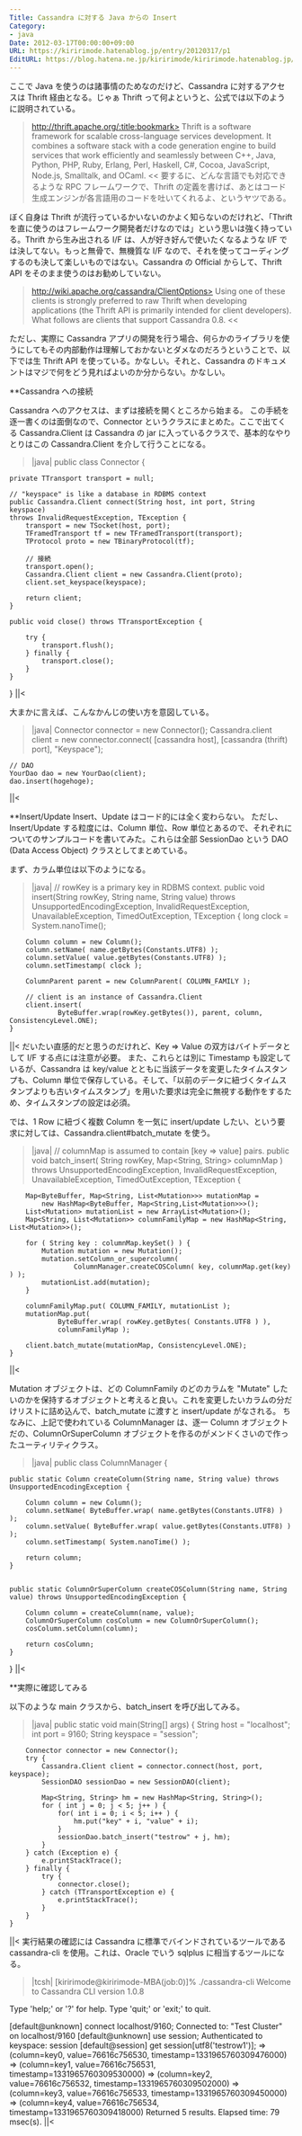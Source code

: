```yaml
---
Title: Cassandra に対する Java からの Insert
Category:
- java
Date: 2012-03-17T00:00:00+09:00
URL: https://kiririmode.hatenablog.jp/entry/20120317/p1
EditURL: https://blog.hatena.ne.jp/kiririmode/kiririmode.hatenablog.jp/atom/entry/8454420450078210381
---
```


ここで Java を使うのは諸事情のためなのだけど、Cassandra に対するアクセスは Thrift 経由となる。じゃぁ Thrift って何よというと、公式では以下のように説明されている。
>http://thrift.apache.org/:title:bookmark>
Thrift is a software framework for scalable cross-language services development. It combines a software stack with a code generation engine to build services that work efficiently and seamlessly between C++, Java, Python, PHP, Ruby, Erlang, Perl, Haskell, C#, Cocoa, JavaScript, Node.js, Smalltalk, and OCaml.
<<
要するに、どんな言語でも対応できるような RPC フレームワークで、Thrift の定義を書けば、あとはコード生成エンジンが各言語用のコードを吐いてくれるよ、というヤツである。

ぼく自身は Thrift が流行っているかいないのかよく知らないのだけれど、「Thrift を直に使うのはフレームワーク開発者だけなのでは」という思いは強く持っている。Thrift から生み出される I/F は、人が好き好んで使いたくなるような I/F では決してない。もっと無骨で、無機質な I/F なので、それを使ってコーディングするのも決して楽しいものではない。Cassandra の Official からして、Thrift API をそのまま使うのはお勧めしていない。
>http://wiki.apache.org/cassandra/ClientOptions>
Using one of these clients is strongly preferred to raw Thrift when developing applications (the Thrift API is primarily intended for client developers). What follows are clients that support Cassandra 0.8.
<<

ただし、実際に Cassandra アプリの開発を行う場合、何らかのライブラリを使うにしてもその内部動作は理解しておかないとダメなのだろうということで、以下では生 Thrift API を使っている。かなしい。それと、Cassandra のドキュメントはマジで何をどう見ればよいのか分からない。かなしい。

**Cassandra への接続

Cassandra へのアクセスは、まずは接続を開くところから始まる。
この手続を逐一書くのは面倒なので、Connector というクラスにまとめた。ここで出てくる Cassandra.Client は Cassandra の jar に入っているクラスで、基本的なやりとりはこの Cassandra.Client を介して行うことになる。
>|java|
public class Connector {

    private TTransport transport = null;

    // "keyspace" is like a database in RDBMS context
    public Cassandra.Client connect(String host, int port, String keyspace)
    throws InvalidRequestException, TException {
        transport = new TSocket(host, port);
        TFramedTransport tf = new TFramedTransport(transport);
        TProtocol proto = new TBinaryProtocol(tf);

        // 接続
        transport.open();
        Cassandra.Client client = new Cassandra.Client(proto);
        client.set_keyspace(keyspace);

        return client;
    }

    public void close() throws TTransportException {

        try {
            transport.flush();
        } finally {
            transport.close();
        }
    }
}
||<

大まかに言えば、こんなかんじの使い方を意図している。
>|java|
    Connector connector = new Connector();
    Cassandra.client client = new connector.connect(
        [cassandra host], [cassandra (thrift) port], "Keyspace");

    // DAO
    YourDao dao = new YourDao(client);
    dao.insert(hogehoge);
||<

**Insert/Update
Insert、Update はコード的には全く変わらない。
ただし、Insert/Update する粒度には、Column 単位、Row 単位とあるので、それぞれについてのサンプルコードを書いてみた。これらは全部 SessionDao という DAO (Data Access Object) クラスとしてまとめている。

まず、カラム単位は以下のようになる。
>|java|
    // rowKey is a primary key in RDBMS context.
    public void insert(String rowKey, String name, String value)
    throws UnsupportedEncodingException, InvalidRequestException, UnavailableException,
           TimedOutException, TException {
        long clock = System.nanoTime();

        Column column = new Column();
        column.setName( name.getBytes(Constants.UTF8) );
        column.setValue( value.getBytes(Constants.UTF8) );
        column.setTimestamp( clock );

        ColumnParent parent = new ColumnParent( COLUMN_FAMILY );

        // client is an instance of Cassandra.Client
        client.insert(
                ByteBuffer.wrap(rowKey.getBytes()), parent, column, ConsistencyLevel.ONE);
    }
||<
だいたい直感的だと思うのだけれど、Key => Value の双方はバイトデータとして I/F する点には注意が必要。
また、これらとは別に Timestamp も設定しているが、Cassandra は key/value とともに当該データを変更したタイムスタンプも、Column 単位で保存している。そして、「以前のデータに紐づくタイムスタンプよりも古いタイムスタンプ」を用いた要求は完全に無視する動作をするため、タイムスタンプの設定は必須。


では、1 Row に紐づく複数 Column を一気に insert/update したい、という要求に対しては、Cassandra.client#batch_mutate を使う。
>|java|
    // columnMap is assumed to contain [key => value] pairs.
    public void batch_insert( String rowKey, Map<String, String> columnMap )
    throws UnsupportedEncodingException, InvalidRequestException, UnavailableException,
           TimedOutException, TException {

        Map<ByteBuffer, Map<String, List<Mutation>>> mutationMap =
            new HashMap<ByteBuffer, Map<String,List<Mutation>>>();
        List<Mutation> mutationList = new ArrayList<Mutation>();
        Map<String, List<Mutation>> columnFamilyMap = new HashMap<String, List<Mutation>>();

        for ( String key : columnMap.keySet() ) {
            Mutation mutation = new Mutation();
            mutation.setColumn_or_supercolumn(
                    ColumnManager.createCOSColumn( key, columnMap.get(key) ) );
            mutationList.add(mutation);
        }

        columnFamilyMap.put( COLUMN_FAMILY, mutationList );
        mutationMap.put(
                ByteBuffer.wrap( rowKey.getBytes( Constants.UTF8 ) ),
                columnFamilyMap );

        client.batch_mutate(mutationMap, ConsistencyLevel.ONE);
    }
||<

Mutation オブジェクトは、どの ColumnFamily のどのカラムを "Mutate" したいのかを保持するオブジェクトと考えると良い。これを変更したいカラムの分だけリストに詰め込んで、batch_mutate に渡すと insert/update がなされる。
ちなみに、上記で使われている ColumnManager は、逐一 Column オブジェクトだの、ColumnOrSuperColumn オブジェクトを作るのがメンドくさいので作ったユーティリティクラス。
>|java|
public class ColumnManager {

    public static Column createColumn(String name, String value) throws UnsupportedEncodingException {

        Column column = new Column();
        column.setName( ByteBuffer.wrap( name.getBytes(Constants.UTF8) ) );
        column.setValue( ByteBuffer.wrap( value.getBytes(Constants.UTF8) ) );
        column.setTimestamp( System.nanoTime() );

        return column;
    }


    public static ColumnOrSuperColumn createCOSColumn(String name, String value) throws UnsupportedEncodingException {

        Column column = createColumn(name, value);
        ColumnOrSuperColumn cosColumn = new ColumnOrSuperColumn();
        cosColumn.setColumn(column);

        return cosColumn;
    }
}
||<

**実際に確認してみる

以下のような main クラスから、batch_insert を呼び出してみる。
>|java|
    public static void main(String[] args) {
        String host = "localhost";
        int port = 9160;
        String keyspace = "session";

        Connector connector = new Connector();
        try {
            Cassandra.Client client = connector.connect(host, port, keyspace);
            SessionDAO sessionDao = new SessionDAO(client);

            Map<String, String> hm = new HashMap<String, String>();
            for ( int j = 0; j < 5; j++ ) {
                for( int i = 0; i < 5; i++ ) {
                    hm.put("key" + i, "value" + i);
                }
                sessionDao.batch_insert("testrow" + j, hm);
            }
        } catch (Exception e) {
            e.printStackTrace();
        } finally {
            try {
                connector.close();
            } catch (TTransportException e) {
                e.printStackTrace();
            }
        }
    }
||<
実行結果の確認には Cassandra に標準でバインドされているツールである cassandra-cli を使用。これは、Oracle でいう sqlplus に相当するツールになる。
>|tcsh|
[kiririmode@kiririmode-MBA(job:0)]% ./cassandra-cli
Welcome to Cassandra CLI version 1.0.8

Type 'help;' or '?' for help.
Type 'quit;' or 'exit;' to quit.

[default@unknown] connect localhost/9160;
Connected to: "Test Cluster" on localhost/9160
[default@unknown] use session;
Authenticated to keyspace: session
[default@session] get session[utf8('testrow1')];
=> (column=key0, value=76616c756530, timestamp=1331965760309476000)
=> (column=key1, value=76616c756531, timestamp=1331965760309530000)
=> (column=key2, value=76616c756532, timestamp=1331965760309502000)
=> (column=key3, value=76616c756533, timestamp=1331965760309450000)
=> (column=key4, value=76616c756534, timestamp=1331965760309418000)
Returned 5 results.
Elapsed time: 79 msec(s).
||<

